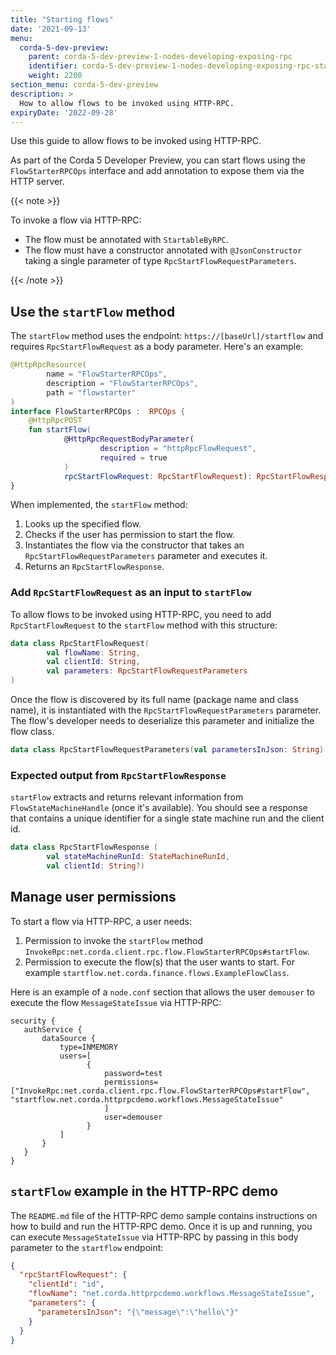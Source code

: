 ```yaml
---
title: "Starting flows"
date: '2021-09-13'
menu:
  corda-5-dev-preview:
    parent: corda-5-dev-preview-1-nodes-developing-exposing-rpc
    identifier: corda-5-dev-preview-1-nodes-developing-exposing-rpc-start-flow
    weight: 2200
section_menu: corda-5-dev-preview
description: >
  How to allow flows to be invoked using HTTP-RPC.
expiryDate: '2022-09-28'
---
```


Use this guide to allow flows to be invoked using HTTP-RPC.

As part of the Corda 5 Developer Preview, you can start flows using the `FlowStarterRPCOps` interface and add annotation
to expose them via the HTTP server.

{{< note >}}

To invoke a flow via HTTP-RPC:
* The flow must be annotated with `StartableByRPC`.
* The flow must have a constructor annotated with `@JsonConstructor` taking a single parameter of type `RpcStartFlowRequestParameters`.

{{< /note >}}

## Use the `startFlow` method

The `startFlow` method uses the endpoint: `https://[baseUrl]/startflow` and
requires `RpcStartFlowRequest` as a body parameter. Here's an example:

```kotlin
@HttpRpcResource(
        name = "FlowStarterRPCOps",
        description = "FlowStarterRPCOps",
        path = "flowstarter"
)
interface FlowStarterRPCOps :  RPCOps {
    @HttpRpcPOST
    fun startFlow(
            @HttpRpcRequestBodyParameter(
                    description = "httpRpcFlowRequest",
                    required = true
            )
            rpcStartFlowRequest: RpcStartFlowRequest): RpcStartFlowResponse
}
```

When implemented, the `startFlow` method:
1. Looks up the specified flow.
2. Checks if the user has permission to start the flow.
3. Instantiates the flow via the constructor that takes an `RpcStartFlowRequestParameters` parameter and executes it.
4. Returns an `RpcStartFlowResponse`.

### Add `RpcStartFlowRequest` as an input to `startFlow`

To allow flows to be invoked using HTTP-RPC, you need to add `RpcStartFlowRequest` to the `startFlow` method with this
structure:
```kotlin
data class RpcStartFlowRequest(
        val flowName: String,
        val clientId: String,
        val parameters: RpcStartFlowRequestParameters
)
```

Once the flow is discovered by its full name (package name and class name), it is instantiated with the
`RpcStartFlowRequestParameters` parameter.
The flow's developer needs to deserialize this parameter and initialize the flow class.

```kotlin
data class RpcStartFlowRequestParameters(val parametersInJson: String)
```

### Expected output from `RpcStartFlowResponse`

`startFlow` extracts and returns relevant information from `FlowStateMachineHandle` (once it's available). You should
see a response that contains a unique identifier for a single state machine run and the client id.

```kotlin
data class RpcStartFlowResponse (
        val stateMachineRunId: StateMachineRunId,
        val clientId: String?)
```

## Manage user permissions

To start a flow via HTTP-RPC, a user needs:
1. Permission to invoke the `startFlow` method `InvokeRpc:net.corda.client.rpc.flow.FlowStarterRPCOps#startFlow`.
2. Permission to execute the flow(s) that the user wants to start. For example `startflow.net.corda.finance.flows.ExampleFlowClass`.

Here is an example of a `node.conf` section that allows the user `demouser` to execute the flow `MessageStateIssue` via HTTP-RPC:

 ```shell
security {
    authService {
        dataSource {
            type=INMEMORY
            users=[
                  {
                      password=test
                      permissions=["InvokeRpc:net.corda.client.rpc.flow.FlowStarterRPCOps#startFlow",
"startflow.net.corda.httprpcdemo.workflows.MessageStateIssue"
                      ]
                      user=demouser
                  }
            ]
        }
    }
}
```

## `startFlow` example in the HTTP-RPC demo

The `README.md` file of the HTTP-RPC demo sample contains instructions on how to build and run the HTTP-RPC demo.
Once it is up and running, you can execute `MessageStateIssue` via HTTP-RPC by passing in this body parameter to the
`startflow` endpoint:

```json
{
  "rpcStartFlowRequest": {
    "clientId": "id",
    "flowName": "net.corda.httprpcdemo.workflows.MessageStateIssue",
    "parameters": {
      "parametersInJson": "{\"message\":\"hello\"}"
    }
  }
}
```
